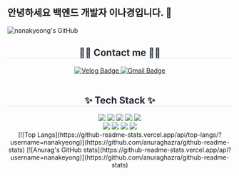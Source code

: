 ## 안녕하세요 백엔드 개발자 이나경입니다. 👋

<!--
**nanakyeong/nanakyeong** is a ✨ _special_ ✨ repository because its `README.md` (this file) appears on your GitHub profile.

Here are some ideas to get you started:

- 🔭 I’m currently working on ...
- 🌱 I’m currently learning ...
- 👯 I’m looking to collaborate on ...
- 🤔 I’m looking for help with ...
- 💬 Ask me about ...
- 📫 How to reach me: ...
- 😄 Pronouns: ...
- ⚡ Fun fact: ...
-->

<div class="header">
      <img src="https://capsule-render.vercel.app/api?type=transparent&fontColor=F5C0CA&text=nanakyeong's%20GitHub%20&height=150&fontSize=60&descAlignY=75&descAlign=60" alt="nanakyeong's GitHub">
    </div>
<div align= "center">
<h2 style="border-bottom: 1px solid #d8dee4; color: #282d33;"> 🧑‍💻 Contact me 🧑‍💻 </h2>
 <div align="center">
   <a href="https://velog.io/@nanakyeong/posts">
     <img src="https://img.shields.io/badge/Velog-20C997?style=for-the-badge&logo=Vimeo&logoColor=white" alt="Velog Badge"/>
   </a>
   <a href="mailto:gamenulee12345@gmail.com">
     <img src="https://img.shields.io/badge/Gmail-EA4335?style=for-the-badge&logo=Gmail&logoColor=white" alt="Gmail Badge"/>
   </a>
 </div>
 <br>
<div align= "center">
 <h2 style="border-bottom: 1px solid #d8dee4; color: #282333;"> ✨ Tech Stack ✨ </h2>
<div style="margin: 0 auto; text-align: center;">
    <img src="https://img.shields.io/badge/Java-007396?style=for-the-badge&logo=Java&logoColor=white"/>
    <img src="https://img.shields.io/badge/Spring Boot-6DB33F?style=for-the-badge&logo=Spring Boot&logoColor=white"/>
    <img src="https://img.shields.io/badge/MySQL-4479A1?style=for-the-badge&logo=MySQL&logoColor=white"/>
    <img src="https://img.shields.io/badge/Amazon AWS-232F3E?style=for-the-badge&logo=Amazon AWS&logoColor=white"/>
    <img src="https://img.shields.io/badge/IntelliJ IDEA-000000?style=for-the-badge&logo=intellij-idea&logoColor=white"/> 
    <br>
    <img src="https://img.shields.io/badge/Git-F05032?style=for-the-badge&logo=Git&logoColor=white"/>
    <img src="https://img.shields.io/badge/Github-181717?style=for-the-badge&logo=Github&logoColor=white"/>
    <img src="https://img.shields.io/badge/Figma-F24E1E?style=for-the-badge&logo=Figma&logoColor=white"/>
    <img src="https://img.shields.io/badge/Notion-000000?style=for-the-badge&logo=Notion&logoColor=white"/>
</div>
[![Top Langs](https://github-readme-stats.vercel.app/api/top-langs/?username=nanakyeong)](https://github.com/anuraghazra/github-readme-stats)
[![Anurag's GitHub stats](https://github-readme-stats.vercel.app/api?username=nanakeyong)](https://github.com/anuraghazra/github-readme-stats)
<br>


